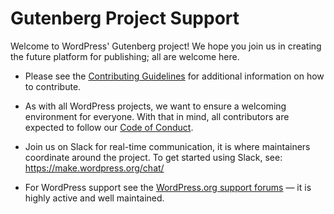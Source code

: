 
# Gutenberg Project Support

Welcome to WordPress' Gutenberg project! We hope you join us in creating the future platform for publishing; all are welcome here.

* Please see the [Contributing Guidelines](https://github.com/WordPress/gutenberg/blob/master/CONTRIBUTING.md) for additional information on how to contribute.

* As with all WordPress projects, we want to ensure a welcoming environment for everyone. With that in mind, all contributors are expected to follow our [Code of Conduct](https://github.com/WordPress/gutenberg/blob/master/CODE_OF_CONDUCT.md).

* Join us on Slack for real-time communication, it is where maintainers coordinate around the project. To get started using Slack, see: https://make.wordpress.org/chat/

* For WordPress support see the [WordPress.org support forums](https://wordpress.org/support/) — it is highly active and well maintained.

